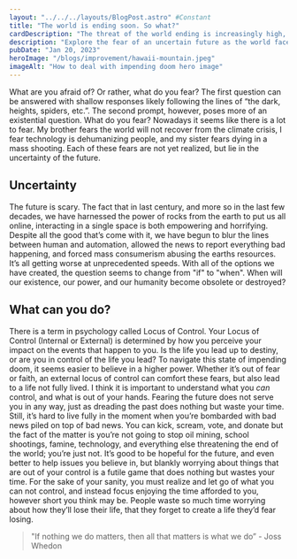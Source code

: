 ```yaml
---
layout: "../../../layouts/BlogPost.astro" #Constant
title: "The world is ending soon. So what?"
cardDescription: "The threat of the world ending is increasingly high, here's how to take that news."
description: "Explore the fear of an uncertain future as the world faces unprecedented challenges. Discover how to navigate the looming sense of doom and find a way to focus on living in the moment rather than worrying about what's out of your control."
pubDate: "Jan 20, 2023"
heroImage: "/blogs/improvement/hawaii-mountain.jpeg"
imageAlt: "How to deal with impending doom hero image"
---
```

What are you afraid of? Or rather, what do you fear? The first question can be answered with shallow responses likely following the lines of “the dark, heights, spiders, etc.”. The second prompt, however, poses more of an existential question. What do you fear? Nowadays it seems like there is a lot to fear. My brother fears the world will not recover from the climate crisis, I fear technology is dehumanizing people, and my sister fears dying in a mass shooting. Each of these fears are not yet realized, but lie in the uncertainty of the future. 

## Uncertainty
The future is scary. The fact that in last century, and more so in the last few decades, we have harnessed the power of rocks from the earth to put us all online, interacting in a single space is both empowering and horrifying. Despite all the good that’s come with it, we have begun to blur the lines between human and automation, allowed the news to report everything bad happening, and forced mass consumerism abusing the earths resources. It’s all getting worse at unprecedented speeds. With all of the options we have created, the question seems to change from "if" to "when". When will our existence, our power, and our humanity become obsolete or destroyed?

## What can you do?
There is a term in psychology called Locus of Control. Your Locus of Control (Internal or External) is determined by how you perceive your impact on the events that happen to you. Is the life you lead up to destiny, or are you in control of the life you lead? To navigate this state of impending doom, it seems easier to believe in a higher power. Whether it’s out of fear or faith, an external locus of control can comfort these fears, but also lead to a life not fully lived. I think it is important to understand what you *can* control, and what is out of your hands. Fearing the future does not serve you in any way, just as dreading the past does nothing but waste your time. Still, it’s hard to live fully in the moment when you’re bombarded with bad news piled on top of bad news. You can kick, scream, vote, and donate but the fact of the matter is you’re not going to stop oil mining, school shootings, famine, technology, and everything else threatening the end of the world; you’re just not. It’s good to be hopeful for the future, and even better to help issues you believe in, but blankly worrying about things that are out of your control is a futile game that does nothing but wastes your time. For the sake of your sanity, you must realize and let go of what you can not control, and instead focus enjoying the time afforded to you, however short you think may be. People waste so much time worrying about how they’ll lose their life, that they forget to create a life they’d fear losing.

> "If nothing we do matters, then all that matters is what we do” - Joss Whedon